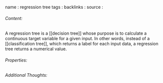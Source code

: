 name : regression tree
tags : 
backlinks : 
source : 

###### Content:
A regression tree is a [[decision tree]] whose purpose is to calculate a continuous target variable for a given input. In other words, instead of a [[classification tree]], which returns a label for each input data, a regression tree returns a numerical value.

###### Properties:


###### Additional Thoughts:
